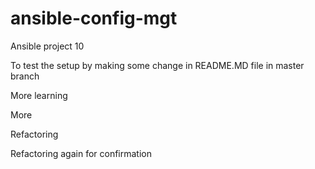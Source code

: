 # ansible-config-mgt

Ansible project 10

To test the setup by making some change in README.MD file in master branch

More learning

More

Refactoring

Refactoring again for confirmation
